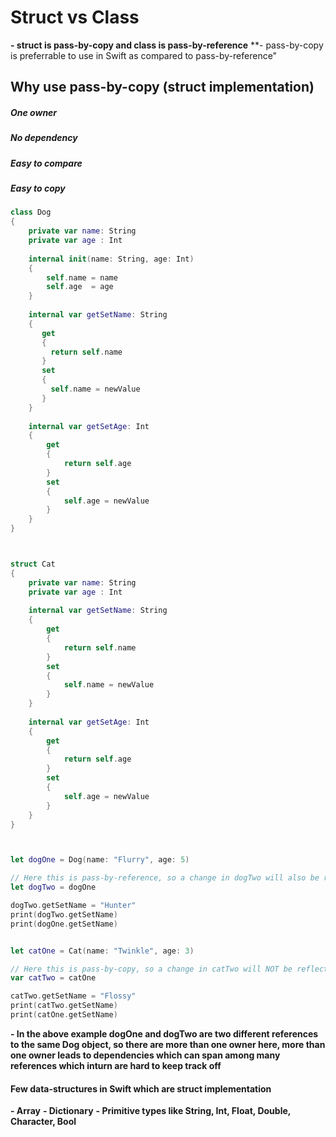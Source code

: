 # Struct vs Class

**- struct is pass-by-copy and class is pass-by-reference**
**- pass-by-copy is preferrable to use in Swift as compared to pass-by-reference"

## Why use pass-by-copy (struct implementation)

##### One owner
##### No dependency
##### Easy to compare
##### Easy to copy

```Swift
class Dog
{
    private var name: String
    private var age : Int
    
    internal init(name: String, age: Int)
    {
        self.name = name
        self.age  = age
    }
    
    internal var getSetName: String
    {
       get
       {
         return self.name
       }
       set
       {
         self.name = newValue
       }
    }
    
    internal var getSetAge: Int
    {
        get
        {
            return self.age
        }
        set
        {
            self.age = newValue
        }
    }
}



struct Cat
{
    private var name: String
    private var age : Int
    
    internal var getSetName: String
    {
        get
        {
            return self.name
        }
        set
        {
            self.name = newValue
        }
    }
    
    internal var getSetAge: Int
    {
        get
        {
            return self.age
        }
        set
        {
            self.age = newValue
        }
    }
}



let dogOne = Dog(name: "Flurry", age: 5)

// Here this is pass-by-reference, so a change in dogTwo will also be reflected in dogOne
let dogTwo = dogOne

dogTwo.getSetName = "Hunter"
print(dogTwo.getSetName)
print(dogOne.getSetName)


let catOne = Cat(name: "Twinkle", age: 3)

// Here this is pass-by-copy, so a change in catTwo will NOT be reflected in catOne
var catTwo = catOne

catTwo.getSetName = "Flossy"
print(catTwo.getSetName)
print(catOne.getSetName)
```

**- In the above example dogOne and dogTwo are two different references to the same Dog object, so there are more than one owner here,
more than one owner leads to dependencies which can span among many references which inturn are hard to keep track off**

#### Few data-structures in Swift which are struct implementation

**- Array**
**- Dictionary**
**- Primitive types like String, Int, Float, Double, Character, Bool**
